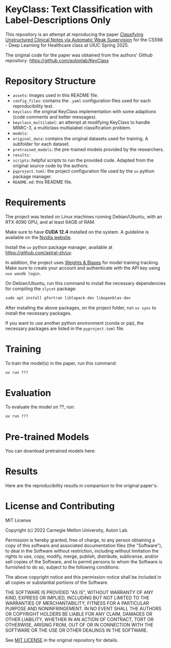 # KeyClass: Text Classification with Label-Descriptions Only

This repository is an attempt at reproducing the paper [Classifying Unstructured Clinical Notes via Automatic Weak Supervision](https://arxiv.org/pdf/2206.12088) for the CS598 - Deep Learning for Healthcare class at UIUC Spring 2025. 

The original code for the paper was obtained from the authors' Github repository: https://github.com/autonlab/KeyClass

# Repository Structure

- `assets`: images used in this README file.
- `config_files`: contains the `.yaml` configuration files used for each reproducibility test.
- `keyclass`: the original KeyClass implementation with some adaptions (code comments and better messages).
- `keyclass_multilabel`: an attempt at modifying KeyClass to handle MIMIC-3, a multiclass multialabel classification problem.
- `models`: 
- `original_data`: contains the original datasets used for training. A subfolder for each dataset.
- `pretrained_models`: the pre-trained models provided by the researchers.
- `results`: 
- `scripts`: helpful scripts to run the provided code. Adapted from the original source code by the authors.
- `pyproject.toml`: the project configuration file used by the `uv` python package manager. 
- `README.md`: this README file.

# Requirements

The project was tested on Linux machines running Debian/Ubuntu, with an RTX 4090 GPU, and at least 64GB of RAM.

Make sure to have **CUDA 12.4** installed on the system. A guideline is available on the [Nvidia website](https://developer.nvidia.com/cuda-12-4-0-download-archive). 

Install the `uv` python package manager, available at https://github.com/astral-sh/uv.

In addition, the project uses [Weights & Biases](https://wandb.ai/) for model training tracking. Make sure to create your account and authenticate with the API key using `uvx wandb login`. 

On Debian/Ubuntu, run this command to install the necessary dependencies for compiling the `slycot` package:
``` python
sudo apt install gfortran liblapack-dev libopenblas-dev
```

After installing the above packages, on the project folder, run `uv sync` to install the necessary packages.

If you want to use another python environment (conda or pip), the necessary packages are listed in the `pyproject.toml` file.

# Training

To train the model(s) in the paper, run this command:

``` python 
uv run ???
```

# Evaluation

To evaluate the model on ??, run:
``` python 
uv run ???
```

# Pre-trained Models

You can download pretrained models here:

# Results

Here are the reproducibility results in comparison to the original paper's:


# License and Contributing 

MIT License

Copyright (c) 2022 Carnegie Mellon University, Auton Lab.

Permission is hereby granted, free of charge, to any person obtaining a copy of this software and associated documentation files (the "Software"), to deal in the Software without restriction, including without limitation the rights to use, copy, modify, merge, publish, distribute, sublicense, and/or sell copies of the Software, and to permit persons to whom the Software is furnished to do so, subject to the following conditions:

The above copyright notice and this permission notice shall be included in all copies or substantial portions of the Software.

THE SOFTWARE IS PROVIDED "AS IS", WITHOUT WARRANTY OF ANY KIND, EXPRESS OR IMPLIED, INCLUDING BUT NOT LIMITED TO THE WARRANTIES OF MERCHANTABILITY, FITNESS FOR A PARTICULAR PURPOSE AND NONINFRINGEMENT. IN NO EVENT SHALL THE AUTHORS OR COPYRIGHT HOLDERS BE LIABLE FOR ANY CLAIM, DAMAGES OR OTHER LIABILITY, WHETHER IN AN ACTION OF CONTRACT, TORT OR OTHERWISE, ARISING FROM, OUT OF OR IN CONNECTION WITH THE SOFTWARE OR THE USE OR OTHER DEALINGS IN THE SOFTWARE.

See [MIT LICENSE](https://github.com/autonlab/KeyClass/blob/main/LICENSE) in the original repository for details.